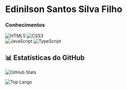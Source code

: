 # Edinilson Santos Silva Filho

### Conhecimentos
![HTML5](https://img.shields.io/badge/html5-%23E34F26.svg?style=for-the-badge&logo=html5&logoColor=white) ![CSS3](https://img.shields.io/badge/css3-%231572B6.svg?style=for-the-badge&logo=css3&logoColor=white)<br>
![JavaScript](https://img.shields.io/badge/javascript-%23323330.svg?style=for-the-badge&logo=javascript&logoColor=%23F7DF1E) ![TypeScript](https://img.shields.io/badge/typescript-%23007ACC.svg?style=for-the-badge&logo=typescript&logoColor=white)

## 📊 Estatísticas do GitHub
![GitHub Stats](https://github-readme-stats.vercel.app/api?username=Edinilson1&show_icons=true&theme=cobalt)

![Top Langs](https://github-readme-stats.vercel.app/api/top-langs/?username=Edinilson1&layout=compact&theme=dark)
